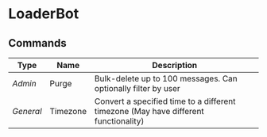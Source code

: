 # LoaderBot
## Commands
 **Type** | **Name** | **Description** 
----------|----------|-----------------
*Admin*   | Purge    | Bulk-delete up to 100 messages. Can optionally filter by user
*General* | Timezone | Convert a specified time to a different timezone (May have different functionality)